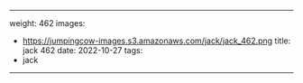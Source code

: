 
---
weight: 462
images:
- https://jumpingcow-images.s3.amazonaws.com/jack/jack_462.png
title: jack 462
date: 2022-10-27
tags:
- jack
---
